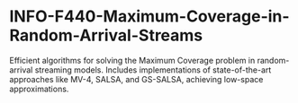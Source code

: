 # INFO-F440-Maximum-Coverage-in-Random-Arrival-Streams
Efficient algorithms for solving the Maximum Coverage problem in random-arrival streaming models. Includes implementations of state-of-the-art approaches like MV-4, SALSA, and GS-SALSA, achieving low-space approximations.
